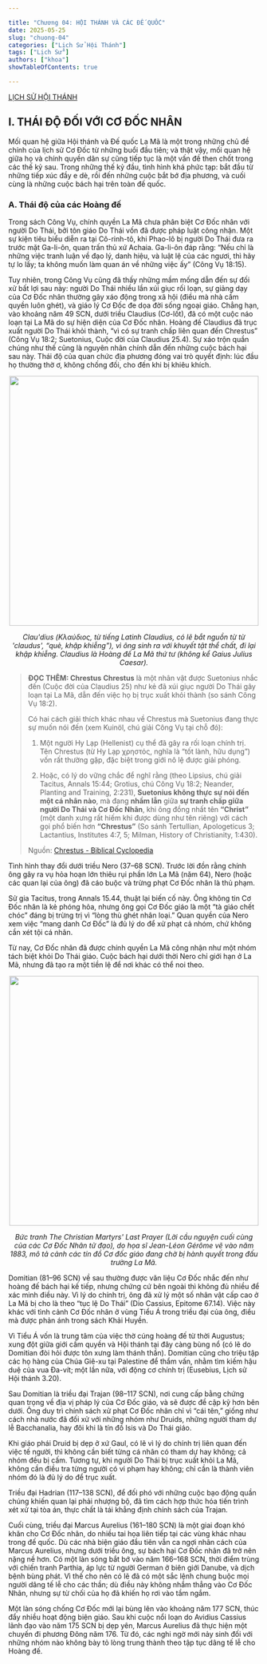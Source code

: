 ```yaml
---

title: "Chương 04: HỘI THÁNH VÀ CÁC ĐẾ QUỐC"
date: 2025-05-25
slug: "chuong-04"
categories: ["Lịch Sử Hội Thánh"]
tags: ["Lịch Sử"]
authors: ["khoa"]
showTableOfContents: true

---
```


[LỊCH SỬ HỘI THÁNH](https://thuyenphan.org/giao-duc-co-doc/nam-1/lich-su-hoi-thanh/)

## I. THÁI ĐỘ ĐỐI VỚI CƠ ĐỐC NHÂN

Mối quan hệ giữa Hội thánh và Đế quốc La Mã là một trong những chủ đề chính của lịch sử Cơ Đốc từ những buổi đầu tiên; và thật vậy, mối quan hệ giữa họ và chính quyền dân sự cũng tiếp tục là một vấn đề then chốt trong các thế kỷ sau. Trong những thế kỷ đầu, tình hình khá phức tạp: bắt đầu từ những tiếp xúc đầy e dè, rồi đến những cuộc bắt bớ địa phương, và cuối cùng là những cuộc bách hại trên toàn đế quốc.

### A. Thái độ của các Hoàng đế

Trong sách Công Vụ, chính quyền La Mã chưa phân biệt Cơ Đốc nhân với người Do Thái, bởi tôn giáo Do Thái vốn đã được pháp luật công nhận. Một sự kiện tiêu biểu diễn ra tại Cô-rinh-tô, khi Phao-lô bị người Do Thái đưa ra trước mặt Ga-li-ôn, quan trấn thủ xứ Achaia. Ga-li-ôn đáp rằng: “Nếu chỉ là những việc tranh luận về đạo lý, danh hiệu, và luật lệ của các ngươi, thì hãy tự lo lấy; ta không muốn làm quan án về những việc ấy” (Công Vụ 18:15).

Tuy nhiên, trong Công Vụ cũng đã thấy những mầm mống dẫn đến sự đối xử bất lợi sau này: người Do Thái nhiều lần xúi giục rối loạn, sự giảng dạy của Cơ Đốc nhân thường gây xáo động trong xã hội (điều mà nhà cầm quyền luôn ghét), và giáo lý Cơ Đốc đe dọa đời sống ngoại giáo. Chẳng hạn, vào khoảng năm 49 SCN, dưới triều Claudius (Cơ-lốt), đã có một cuộc náo loạn tại La Mã do sự hiện diện của Cơ Đốc nhân. Hoàng đế Claudius đã trục xuất người Do Thái khỏi thành, “vì có sự tranh chấp liên quan đến Chrestus” (Công Vụ 18:2; Suetonius, Cuộc đời của Claudius 25.4). Sự xáo trộn quần chúng như thế cũng là nguyên nhân chính dẫn đến những cuộc bách hại sau này. Thái độ của quan chức địa phương đóng vai trò quyết định: lúc đầu họ thường thờ ơ, không chống đối, cho đến khi bị khiêu khích.

<p align="center">
  <img src="https://upload.wikimedia.org/wikipedia/commons/thumb/6/6f/Head_of_Claudius_or_Nero_BM_1965%2C1201.1.jpg/800px-Head_of_Claudius_or_Nero_BM_1965%2C1201.1.jpg" width="500">
</p>

<p align="center">
  <em>Clau'dius (Κλαύδιος, từ tiếng Latinh Claudius, có lẽ bắt nguồn từ từ 'claudus', “què, khập khiễng”), vì ông sinh ra với khuyết tật thể chất, đi lại khập khiễng. Claudius là Hoàng đế La Mã thứ tư (không kể Gaius Julius Caesar).</em>
</p>

> **ĐỌC THÊM: Chrestus**
    **Chrestus** là một nhân vật được Suetonius nhắc đến (Cuộc đời của Claudius 25) như kẻ đã xúi giục người Do Thái gây loạn tại La Mã, dẫn đến việc họ bị trục xuất khỏi thành (so sánh Công Vụ 18:2).
> 
> Có hai cách giải thích khác nhau về Chrestus mà Suetonius đang thực sự  muốn nói đến (xem Kuinöl, chú giải Công Vụ tại chỗ đó):
> 
> 1. Một người Hy Lạp (Hellenist) cụ thể đã gây ra rối loạn chính trị. Tên Chrestus (từ Hy Lạp χρηστός, nghĩa là “tốt lành, hữu dụng”) vốn rất thường gặp, đặc biệt trong giới nô lệ được giải phóng.
>    
> 2. Hoặc, có lý do vững chắc để nghĩ rằng (theo Lipsius, chú giải Tacitus, Annals 15:44; Grotius, chú Công Vụ 18:2; Neander, Planting and Training, 2:231), **Suetonius không thực sự nói đến một cá nhân nào**, mà đang **nhầm lẫn** giữa **sự tranh chấp giữa người Do Thái và Cơ Đốc Nhân**, khi ông đồng nhất tên **“Christ”** (một danh xưng rất hiếm khi được dùng như tên riêng) với cách gọi phổ biến hơn **“Chrestus”** (So sánh Tertullian, Apologeticus 3; Lactantius, Institutes 4:7, 5; Milman, History of Christianity, 1:430).
>
> Nguồn: [Chrestus - Biblical Cyclopedia](https://www.biblicalcyclopedia.com/C/chrestus.html)

Tình hình thay đổi dưới triều Nero (37–68 SCN). Trước lời đồn rằng chính ông gây ra vụ hỏa hoạn lớn thiêu rụi phần lớn La Mã (năm 64), Nero (hoặc các quan lại của ông) đã cáo buộc và trừng phạt Cơ Đốc nhân là thủ phạm.

Sử gia Tacitus, trong Annals 15.44, thuật lại biến cố này. Ông không tin Cơ Đốc nhân là kẻ phóng hỏa, nhưng ông gọi Cơ Đốc giáo là một “tà giáo chết chóc” đáng bị trừng trị vì “lòng thù ghét nhân loại.” Quan quyền của Nero xem việc “mang danh Cơ Đốc” là đủ lý do để xử phạt cả nhóm, chứ không cần xét tội cá nhân.

Từ nay, Cơ Đốc nhân đã được chính quyền La Mã công nhận như một nhóm tách biệt khỏi Do Thái giáo. Cuộc bách hại dưới thời Nero chỉ giới hạn ở La Mã, nhưng đã tạo ra một tiền lệ để nơi khác có thể noi theo.

<p align="center">
  <img src="https://upload.wikimedia.org/wikipedia/commons/thumb/0/0f/The_Christian_Martyrs%27_Last_Prayer_GA%26C.jpg/1920px-The_Christian_Martyrs%27_Last_Prayer_GA%26C.jpg" width="500">
</p>

<p align="center">
  <em>Bức tranh The Christian Martyrs' Last Prayer (Lời cầu nguyện cuối cùng của các Cơ Đốc Nhân tử đạo), do họa sĩ Jean-Léon Gérôme vẽ vào năm 1883, mô tả cảnh các tín đồ Cơ đốc giáo đang chờ bị hành quyết trong đấu trường La Mã.</em>
</p>

Domitian (81–96 SCN) về sau thường được văn liệu Cơ Đốc nhắc đến như hoàng đế bách hại kế tiếp, nhưng chứng cứ bên ngoài thì không đủ nhiều để xác minh điều này. Vì lý do chính trị, ông đã xử lý một số nhân vật cấp cao ở La Mã bị cho là theo “tục lệ Do Thái” (Dio Cassius, Epitome 67.14). Việc này khác với tình cảnh Cơ Đốc nhân ở vùng Tiểu Á trong triều đại của ông, điều mà được phản ánh trong sách Khải Huyền.

Vì Tiểu Á vốn là trung tâm của việc thờ cúng hoàng đế từ thời Augustus; xung đột giữa giới cầm quyền và Hội thánh tại đây càng bùng nổ (có lẽ do Domitian đòi hỏi được tôn xưng làm thánh thần). Domitian cũng cho triệu tập các họ hàng của Chúa Giê-xu tại Palestine để thẩm vấn, nhằm tìm kiếm hậu duệ của vua Đa-vít; một lần nữa, với động cơ chính trị (Eusebius, Lịch sử Hội thánh 3.20).

Sau Domitian là triều đại Trajan (98–117 SCN), nơi cung cấp bằng chứng quan trọng về địa vị pháp lý của Cơ Đốc giáo, và sẽ được đề cập kỹ hơn bên dưới. Ông duy trì chính sách xử phạt Cơ Đốc nhân chỉ vì “cái tên,” giống như cách nhà nước đã đối xử với những nhóm như Druids, những người tham dự lễ Bacchanalia, hay đôi khi là tín đồ Isis và Do Thái giáo.

Khi giáo phái Druid bị dẹp ở xứ Gaul, có lẽ vì lý do chính trị liên quan đến việc tế người, thì không cần biết từng cá nhân có tham dự hay không; cả nhóm đều bị cấm. Tương tự, khi người Do Thái bị trục xuất khỏi La Mã, không cần điều tra từng người có vi phạm hay không; chỉ cần là thành viên nhóm đó là đủ lý do để trục xuất.

Triều đại Hadrian (117–138 SCN), để đối phó với những cuộc bạo động quần chúng khiến quan lại phải nhượng bộ, đã tìm cách hợp thức hóa tiến trình xét xử tại tòa án, thực chất là tái khẳng định chính sách của Trajan.

Cuối cùng, triều đại Marcus Aurelius (161–180 SCN) là một giai đoạn khó khăn cho Cơ Đốc nhân, do nhiều tai họa liên tiếp tại các vùng khác nhau trong đế quốc. Dù các nhà biện giáo đầu tiên vẫn ca ngợi nhân cách của Marcus Aurelius, nhưng dưới triều ông, sự bách hại Cơ Đốc nhân đã trở nên nặng nề hơn. Có một làn sóng bắt bớ vào năm 166–168 SCN, thời điểm trùng với chiến tranh Parthia, áp lực từ người German ở biên giới Danube, và dịch bệnh bùng phát. Vì thế cho nên có lẽ đã có một sắc lệnh chung buộc mọi người dâng tế lễ cho các thần; dù điều này không nhắm thẳng vào Cơ Đốc Nhân, nhưng sự từ chối của họ đã khiến họ rơi vào tầm ngắm.

Một làn sóng chống Cơ Đốc mới lại bùng lên vào khoảng năm 177 SCN, thúc đẩy nhiều hoạt động biện giáo. Sau khi cuộc nổi loạn do Avidius Cassius lãnh đạo vào năm 175 SCN bị dẹp yên, Marcus Aurelius đã thực hiện một chuyến đi phương Đông năm 176. Từ đó, các nghi ngờ mới nảy sinh đối với những nhóm nào không bày tỏ lòng trung thành theo tập tục dâng tế lễ cho Hoàng đế.